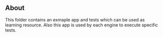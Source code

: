 
## About

This folder contains an exmaple app and tests which can be used as learning 
resource. Also this app is used by each engine to execute specific tests.
